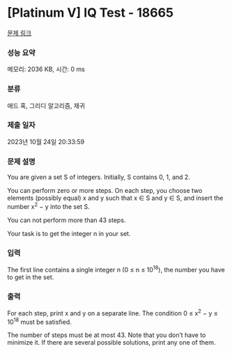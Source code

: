 # [Platinum V] IQ Test - 18665 

[문제 링크](https://www.acmicpc.net/problem/18665) 

### 성능 요약

메모리: 2036 KB, 시간: 0 ms

### 분류

애드 혹, 그리디 알고리즘, 재귀

### 제출 일자

2023년 10월 24일 20:33:59

### 문제 설명

<p>You are given a set S of integers. Initially, S contains 0, 1, and 2.</p>

<p>You can perform zero or more steps. On each step, you choose two elements (possibly equal) x and y such that x ∈ S and y ∈ S, and insert the number x<sup>2</sup> − y into the set S.</p>

<p>You can not perform more than 43 steps.</p>

<p>Your task is to get the integer n in your set.</p>

### 입력 

 <p>The first line contains a single integer n (0 ≤ n ≤ 10<sup>18</sup>), the number you have to get in the set.</p>

### 출력 

 <p>For each step, print x and y on a separate line. The condition 0 ≤ x<sup>2</sup> − y ≤ 10<sup>18</sup> must be satisfied.</p>

<p>The number of steps must be at most 43. Note that you don’t have to minimize it. If there are several possible solutions, print any one of them.</p>

